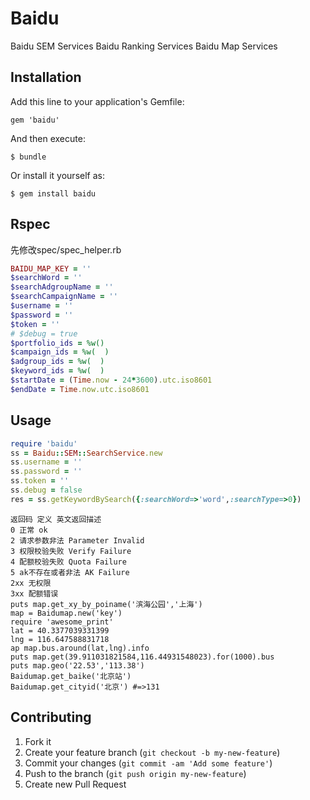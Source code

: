 # Baidu

Baidu SEM Services
Baidu Ranking Services
Baidu Map Services

## Installation

Add this line to your application's Gemfile:

    gem 'baidu'

And then execute:

    $ bundle

Or install it yourself as:

    $ gem install baidu

## Rspec
先修改spec/spec_helper.rb

```ruby
BAIDU_MAP_KEY = ''
$searchWord = ''
$searchAdgroupName = ''
$searchCampaignName = ''
$username = ''
$password = ''
$token = ''
# $debug = true
$portfolio_ids = %w()
$campaign_ids = %w(  )
$adgroup_ids = %w(  )
$keyword_ids = %w(  )
$startDate = (Time.now - 24*3600).utc.iso8601
$endDate = Time.now.utc.iso8601
```

## Usage
```ruby
require 'baidu'
ss = Baidu::SEM::SearchService.new
ss.username = ''
ss.password = ''
ss.token = ''
ss.debug = false
res = ss.getKeywordBySearch({:searchWord=>'word',:searchType=>0})
```

```
返回码 定义 英文返回描述
0 正常 ok
2 请求参数非法 Parameter Invalid
3 权限校验失败 Verify Failure
4 配额校验失败 Quota Failure
5 ak不存在或者非法 AK Failure
2xx 无权限
3xx 配额错误
puts map.get_xy_by_poiname('滨海公园','上海')
map = Baidumap.new('key')
require 'awesome_print'
lat = 40.3377039331399
lng = 116.647588831718
ap map.bus.around(lat,lng).info
puts map.get(39.911031821584,116.44931548023).for(1000).bus
puts map.geo('22.53','113.38')
Baidumap.get_baike('北京站')
Baidumap.get_cityid('北京') #=>131
```
## Contributing

1. Fork it
2. Create your feature branch (`git checkout -b my-new-feature`)
3. Commit your changes (`git commit -am 'Add some feature'`)
4. Push to the branch (`git push origin my-new-feature`)
5. Create new Pull Request